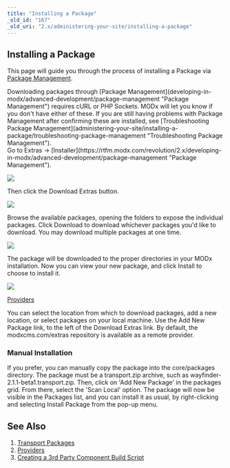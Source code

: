 ```yaml
---
title: "Installing a Package"
_old_id: "167"
_old_uri: "2.x/administering-your-site/installing-a-package"
---
```


Installing a Package
--------------------

This page will guide you through the process of installing a Package via [Package Management](developing-in-modx/advanced-development/package-management "Package Management").

<div class="note">Downloading packages through [Package Management](developing-in-modx/advanced-development/package-management "Package Management") requires cURL or PHP Sockets. MODx will let you know if you don't have either of these. If you are still having problems with Package Management after confirming these are installed, see [Troubleshooting Package Management](administering-your-site/installing-a-package/troubleshooting-package-management "Troubleshooting Package Management").</div>Go to Extras -> [Installer](https://rtfm.modx.com/revolution/2.x/developing-in-modx/advanced-development/package-management "Package Management").

![](/download/attachments/23c66e1935073aec60f9d9ea342a5b6b/modx-package-management-1.jpg)

Then click the Download Extras button.

![](/download/attachments/23c66e1935073aec60f9d9ea342a5b6b/modx-package-management-2.jpg)

Browse the available packages, opening the folders to expose the individual packages. Click Download to download whichever packages you'd like to download. You may download multiple packages at one time.

![](/download/attachments/23c66e1935073aec60f9d9ea342a5b6b/modx-package-management-3.jpg)

The package will be downloaded to the proper directories in your MODx installation. Now you can view your new package, and click Install to choose to install it.

![](/download/attachments/23c66e1935073aec60f9d9ea342a5b6b/modx-package-management-4.jpg)

[Providers](developing-in-modx/advanced-development/package-management/providers "Providers")

You can select the location from which to download packages, add a new location, or select packages on your local machine. Use the Add New Package link, to the left of the Download Extras link. By default, the modxcms.com/extras repository is available as a remote provider.

### Manual Installation

If you prefer, you can manually copy the package into the core/packages directory. The package must be a transport.zip archive, such as wayfinder-2.1.1-beta1.transport.zip. Then, click on 'Add New Package' in the packages grid. From there, select the 'Scan Local' option. The package will now be visible in the Packages list, and you can install it as usual, by right-clicking and selecting Install Package from the pop-up menu.

See Also
--------

1. [Transport Packages](developing-in-modx/advanced-development/package-management/transport-packages)
2. [Providers](developing-in-modx/advanced-development/package-management/providers)
3. [Creating a 3rd Party Component Build Script](developing-in-modx/advanced-development/package-management/creating-a-3rd-party-component-build-script)